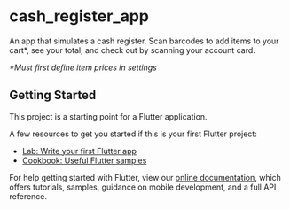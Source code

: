 # cash_register_app

An app that simulates a cash register. Scan barcodes to add items to your cart\*, see your total, and check out by scanning your account card.

*\*Must first define item prices in settings*

## Getting Started

This project is a starting point for a Flutter application.

A few resources to get you started if this is your first Flutter project:

- [Lab: Write your first Flutter app](https://flutter.dev/docs/get-started/codelab)
- [Cookbook: Useful Flutter samples](https://flutter.dev/docs/cookbook)

For help getting started with Flutter, view our
[online documentation](https://flutter.dev/docs), which offers tutorials,
samples, guidance on mobile development, and a full API reference.
